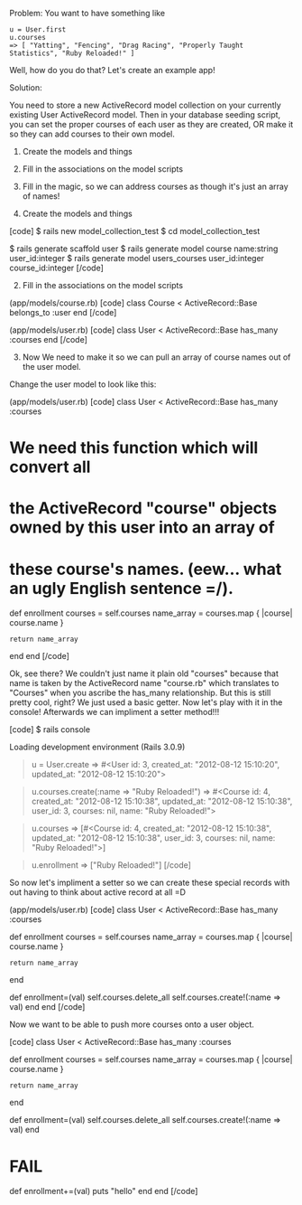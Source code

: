 
Problem:  You want to have something like


    u = User.first
    u.courses
    => [ "Yatting", "Fencing", "Drag Racing", "Properly Taught Statistics", "Ruby Reloaded!" ]


Well, how do you do that?  Let's create an example app!


Solution:

You need to store a new ActiveRecord model collection on your currently existing User ActiveRecord model.  Then in your database seeding script, you can set the proper courses of each user as they are created, OR make it so they can add courses to their own model.  

1)  Create the models and things
2)  Fill in the associations on the model scripts
3)  Fill in the magic, so we can address courses as though it's just an array of names!


1)  Create the models and things

[code]
$  rails new model_collection_test
$  cd model_collection_test

$  rails generate scaffold user
$  rails generate model course name:string user_id:integer
$  rails generate model users_courses user_id:integer course_id:integer
[/code]



2)  Fill in the associations on the model scripts

(app/models/course.rb)
[code]
class Course < ActiveRecord::Base
  belongs_to :user
end
[/code]

(app/models/user.rb)
[code]
class User < ActiveRecord::Base
  has_many :courses
end
[/code]


3)  Now We need to make it so we can pull an array of course names out of the user model.  

Change the user model to look like this:

(app/models/user.rb)
[code]
class User < ActiveRecord::Base
  has_many :courses
  
  # We need this function which will convert all 
  # the ActiveRecord "course" objects owned by this user into an array of 
  # these course's names.  (eew... what an ugly English sentence =/).  
  def enrollment
    courses = self.courses
    name_array = courses.map { |course| course.name }
    
    return name_array
  end
end
[/code]

Ok, see there?  We couldn't just name it plain old "courses" because that name is taken by the ActiveRecord name "course.rb" which translates to "Courses" when you ascribe the has_many relationship.  But this is still pretty cool, right?  We just used a basic getter.  Now let's play with it in the console!  Afterwards we can impliment a setter method!!!

[code]
$  rails console

Loading development environment (Rails 3.0.9)

> u = User.create
 => #<User id: 3, created_at: "2012-08-12 15:10:20", updated_at: "2012-08-12 15:10:20">

> u.courses.create(:name => "Ruby Reloaded!")
 => #<Course id: 4, created_at: "2012-08-12 15:10:38", updated_at: "2012-08-12 15:10:38", user_id: 3, courses: nil, name: "Ruby Reloaded!">

> u.courses
 => [#<Course id: 4, created_at: "2012-08-12 15:10:38", updated_at: "2012-08-12 15:10:38", user_id: 3, courses: nil, name: "Ruby Reloaded!">]

> u.enrollment
 => ["Ruby Reloaded!"]
[/code]



So now let's impliment a setter so we can create these special records with out having to think about active record at all =D

(app/models/user.rb)
[code]
class User < ActiveRecord::Base
  has_many :courses
  
  def enrollment
    courses = self.courses
    name_array = courses.map { |course| course.name }
    
    return name_array
  end
  
  def enrollment=(val)
    self.courses.delete_all
    self.courses.create!(:name => val)
  end
end
[/code]



Now we want to be able to push more courses onto a user object.  

[code]
class User < ActiveRecord::Base
  has_many :courses
  
  def enrollment
    courses = self.courses
    name_array = courses.map { |course| course.name }
    
    return name_array
  end
  
  def enrollment=(val)
    self.courses.delete_all
    self.courses.create!(:name => val)
  end
  
  # FAIL
  def enrollment+=(val)
    puts "hello"
  end
end
[/code]

